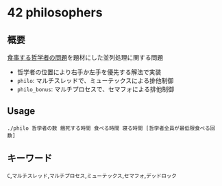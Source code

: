 # 42 philosophers

## 概要

[食事する哲学者の問題](https://ja.wikipedia.org/wiki/%E9%A3%9F%E4%BA%8B%E3%81%99%E3%82%8B%E5%93%B2%E5%AD%A6%E8%80%85%E3%81%AE%E5%95%8F%E9%A1%8C)を題材にした並列処理に関する問題
- 哲学者の位置により右手か左手を優先する解法で実装
- `philo`: マルチスレッドで、ミューテックスによる排他制御
- `philo_bonus`: マルチプロセスで、セマフォによる排他制御

## Usage

`./philo 哲学者の数 餓死する時間 食べる時間 寝る時間 [哲学者全員が最低限食べる回数]`

## キーワード

`C`,`マルチスレッド`,`マルチプロセス`,`ミューテックス`,`セマフォ`,`デッドロック`
